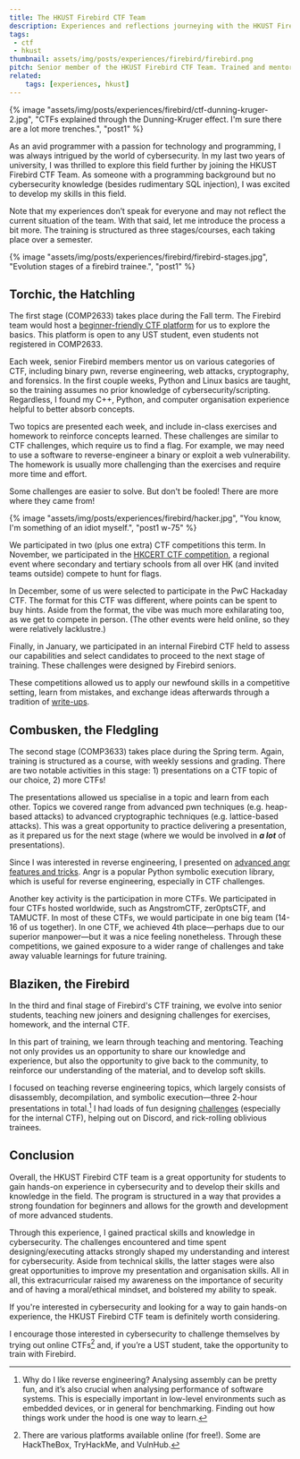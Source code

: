 ```yaml
---
title: The HKUST Firebird CTF Team
description: Experiences and reflections journeying with the HKUST Firebird CTF Team.
tags:
 - ctf
 - hkust
thumbnail: assets/img/posts/experiences/firebird/firebird.png
pitch: Senior member of the HKUST Firebird CTF Team. Trained and mentoring new team members, remodularise project structure, and managing R&D projects.
related:
    tags: [experiences, hkust]
---
```


{% image "assets/img/posts/experiences/firebird/ctf-dunning-kruger-2.jpg", "CTFs explained through the Dunning-Kruger effect. I'm sure there are a lot more trenches.", "post1" %}


As an avid programmer with a passion for technology and programming, I was always intrigued by the world of cybersecurity. In my last two years of university, I was thrilled to explore this field further by joining the HKUST Firebird CTF Team. As someone with a programming background but no cybersecurity knowledge (besides rudimentary SQL injection), I was excited to develop my skills in this field.

Note that my experiences don’t speak for everyone and may not reflect the current situation of the team. With that said, let me introduce the process a bit more. The training is structured as three stages/courses, each taking place over a semester.

{% image "assets/img/posts/experiences/firebird/firebird-stages.jpg", "Evolution stages of a firebird trainee.", "post1" %}

## Torchic, the Hatchling

The first stage (COMP2633) takes place during the Fall term. The Firebird team would host a [beginner-friendly CTF platform](https://intro.firebird.sh/) for us to explore the basics. This platform is open to any UST student, even students not registered in COMP2633.

Each week, senior Firebird members mentor us on various categories of CTF, including binary pwn, reverse engineering, web attacks, cryptography, and forensics. In the first couple weeks, Python and Linux basics are taught, so the training assumes no prior knowledge of cybersecurity/scripting. Regardless, I found my C++, Python, and computer organisation experience helpful to better absorb concepts.

Two topics are presented each week, and include in-class exercises and homework to reinforce concepts learned. These challenges are similar to CTF challenges, which require us to find a flag. For example, we may need to use a software to reverse-engineer a binary or exploit a web vulnerability. The homework is usually more challenging than the exercises and require more time and effort.

Some challenges are easier to solve. But don't be fooled! There are more where they came from!

{% image "assets/img/posts/experiences/firebird/hacker.jpg", "You know, I'm something of an idiot myself.", "post1 w-75" %}

We participated in two (plus one extra) CTF competitions this term. In November, we participated in the [HKCERT CTF competition](https://www.hkcert.org/event/capture-the-flag-challenge-2021), a regional event where secondary and tertiary schools from all over HK (and invited teams outside) compete to hunt for flags.

In December, some of us were selected to participate in the PwC Hackaday CTF. The format for this CTF was different, where points can be spent to buy hints. Aside from the format, the vibe was much more exhilarating too, as we get to compete in person. (The other events were held online, so they were relatively lacklustre.)

Finally, in January, we participated in an internal Firebird CTF held to assess our capabilities and select candidates to proceed to the next stage of training. These challenges were designed by Firebird seniors.

These competitions allowed us to apply our newfound skills in a competitive setting, learn from mistakes, and exchange ideas afterwards through a tradition of [write-ups](/tags/writeup).

## Combusken, the Fledgling

The second stage (COMP3633) takes place during the Spring term. Again, training is structured as a course, with weekly sessions and grading. There are two notable activities in this stage: 1) presentations on a CTF topic of our choice, 2) more CTFs!

The presentations allowed us specialise in a topic and learn from each other. Topics we covered range from advanced pwn techniques (e.g. heap-based attacks) to advanced cryptographic techniques (e.g. lattice-based attacks). This was a great opportunity to practice delivering a presentation, as it prepared us for the next stage (where we would be involved in ***a lot*** of presentations).

Since I was interested in reverse engineering, I presented on [advanced angr features and tricks](https://github.com/TrebledJ/advanced-angr). Angr is a popular Python symbolic execution library, which is useful for reverse engineering, especially in CTF challenges.

Another key activity is the participation in more CTFs. We participated in four CTFs hosted worldwide, such as AngstromCTF, zer0ptsCTF, and TAMUCTF. In most of these CTFs, we would participate in one big team (14-16 of us together). In one CTF, we achieved 4th place—perhaps due to our superior manpower—but it was a nice feeling nonetheless. Through these competitions, we gained exposure to a wider range of challenges and take away valuable learnings for future training.

## Blaziken, the Firebird

In the third and final stage of Firebird's CTF training, we evolve into senior students, teaching new joiners and designing challenges for exercises, homework, and the internal CTF.

In this part of training, we learn through teaching and mentoring. Teaching not only provides us an opportunity to share our knowledge and experience, but also the opportunity to give back to the community, to reinforce our understanding of the material, and to develop soft skills.

I focused on teaching reverse engineering topics, which largely consists of disassembly, decompilation, and symbolic execution—three 2-hour presentations in total.[^meassembly] I had loads of fun designing [challenges](https://github.com/TrebledJ/USTSim) (especially for the internal CTF), helping out on Discord, and rick-rolling oblivious trainees.

[^meassembly]: Why do I like reverse engineering? Analysing assembly can be pretty fun, and it’s also crucial when analysing performance of software systems. This is especially important in low-level environments such as embedded devices, or in general for benchmarking. Finding out how things work under the hood is one way to learn.

## Conclusion

Overall, the HKUST Firebird CTF team is a great opportunity for students to gain hands-on experience in cybersecurity and to develop their skills and knowledge in the field. The program is structured in a way that provides a strong foundation for beginners and allows for the growth and development of more advanced students.

Through this experience, I gained practical skills and knowledge in cybersecurity. The challenges encountered and time spent designing/executing attacks strongly shaped my understanding and interest for cybersecurity. Aside from technical skills, the latter stages were also great opportunities to improve my presentation and organisation skills. All in all, this extracurricular raised my awareness on the importance of security and of having a moral/ethical mindset, and bolstered my ability to speak.

If you're interested in cybersecurity and looking for a way to gain hands-on experience, the HKUST Firebird CTF team is definitely worth considering.

I encourage those interested in cybersecurity to challenge themselves by trying out online CTFs[^ctf] and, if you’re a UST student, take the opportunity to train with Firebird.

[^ctf]: There are various platforms available online (for free!). Some are HackTheBox, TryHackMe, and VulnHub.